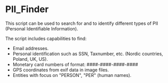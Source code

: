 # PII_Finder

This script can be used to search for and to identify different types of PII (Personal Identifiable Information).

The script includes capabilities to find:
- Email addresses.
- Personal identification such as SSN, Taxnumber, etc. (Nordic countries, Poland, UK, US).
- Monetary card numbers of format: ####-####-####-####
- GPS coordinates from exif data in image files.
- Entities with focus on "PERSON", "PER" (human names).
